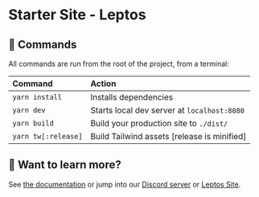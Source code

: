# Starter Site - Leptos

## 🧞 Commands

All commands are run from the root of the project, from a terminal:

| Command                   | Action                                           |
| :------------------------ | :----------------------------------------------- |
| `yarn install`            | Installs dependencies                            |
| `yarn dev`                | Starts local dev server at `localhost:8080`      |
| `yarn build`              | Build your production site to `./dist/`          |
| `yarn tw[:release]`       | Build Tailwind assets [release is minified]      |

## 👀 Want to learn more?

See [the documentation](https://book.leptos.dev/) or jump into our [Discord server](https://discord.gg/x8NhWWYTV2) or [Leptos Site](https://leptos.dev/).
